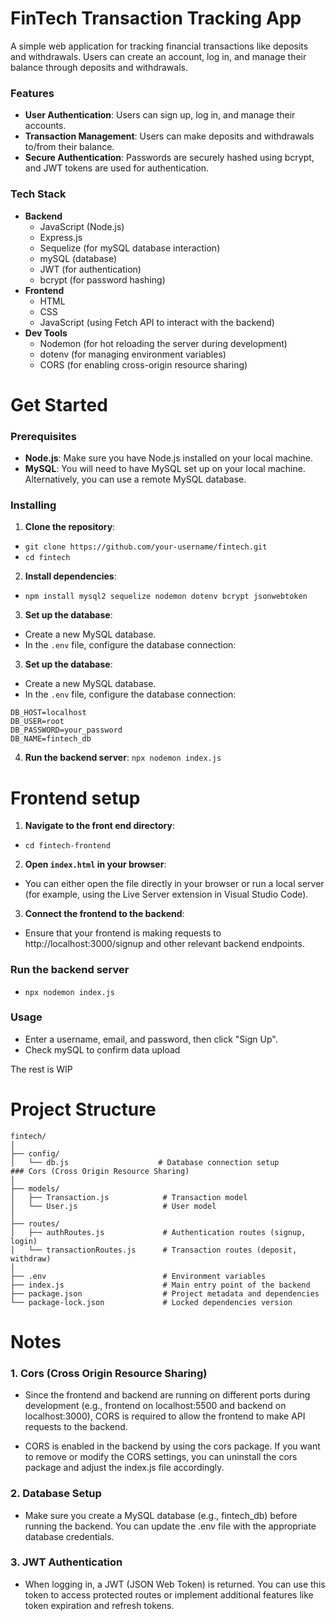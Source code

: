 # FinTech Transaction Tracking App

A simple web application for tracking financial transactions like deposits and withdrawals. Users can create an account, log in, and manage their balance through deposits and withdrawals.

### Features
- **User Authentication**: Users can sign up, log in, and manage their accounts.
- **Transaction Management**: Users can make deposits and withdrawals to/from their balance.
- **Secure Authentication**: Passwords are securely hashed using bcrypt, and JWT tokens are used for authentication.

### Tech Stack

- **Backend**
  - JavaScript (Node.js)
  - Express.js
  - Sequelize (for mySQL database interaction)
  - mySQL (database)
  - JWT (for authentication)
  - bcrypt (for password hashing)
- **Frontend**
  - HTML
  - CSS
  - JavaScript (using Fetch API to interact with the backend)
- **Dev Tools**
  - Nodemon (for hot reloading the server during development)
  - dotenv (for managing environment variables)
  - CORS (for enabling cross-origin resource sharing)

# Get Started

### Prerequisites
- **Node.js**: Make sure you have Node.js installed on your local machine.
- **MySQL**: You will need to have MySQL set up on your local machine. Alternatively, you can use a remote MySQL database.

### Installing
1. **Clone the repository**: 
- `git clone https://github.com/your-username/fintech.git`
- `cd fintech`

2. **Install dependencies**:
- `npm install mysql2 sequelize nodemon dotenv bcrypt jsonwebtoken`

3. **Set up the database**: 
- Create a new MySQL database.
- In the `.env` file, configure the database connection:

3. **Set up the database**: 
- Create a new MySQL database.
- In the `.env` file, configure the database connection:

```plaintext
DB_HOST=localhost
DB_USER=root
DB_PASSWORD=your_password
DB_NAME=fintech_db
```

4. **Run the backend server**:
`npx nodemon index.js
`

# Frontend setup

1. **Navigate to the front end directory**:
- `cd fintech-frontend`

2. **Open `index.html` in your browser**:
- You can either open the file directly in your browser or run a local server (for example, using the Live Server extension in Visual Studio Code).

3. **Connect the frontend to the backend**:
- Ensure that your frontend is making requests to http://localhost:3000/signup and other relevant backend endpoints.

### Run the backend server
- `npx nodemon index.js`


### Usage
- Enter a username, email, and password, then click "Sign Up".
- Check mySQL to confirm data upload

The rest is WIP

# Project Structure

```
fintech/
│
├── config/
│   └── db.js                    # Database connection setup
### Cors (Cross Origin Resource Sharing)
│
├── models/
│   ├── Transaction.js            # Transaction model
│   └── User.js                   # User model
│
├── routes/
│   ├── authRoutes.js             # Authentication routes (signup, login)
│   └── transactionRoutes.js      # Transaction routes (deposit, withdraw)
│
├── .env                          # Environment variables
├── index.js                      # Main entry point of the backend
├── package.json                  # Project metadata and dependencies
└── package-lock.json             # Locked dependencies version
```
# Notes

### 1. Cors (Cross Origin Resource Sharing)
- Since the frontend and backend are running on different ports during development (e.g., frontend on localhost:5500 and backend on localhost:3000), CORS is required to allow the frontend to make API requests to the backend.

- CORS is enabled in the backend by using the cors package. If you want to remove or modify the CORS settings, you can uninstall the cors package and adjust the index.js file accordingly. 

### 2. Database Setup
- Make sure you create a MySQL database (e.g., fintech_db) before running the backend. You can update the .env file with the appropriate database credentials.

### 3. JWT Authentication
- When logging in, a JWT (JSON Web Token) is returned. You can use this token to access protected routes or implement additional features like token expiration and refresh tokens.






